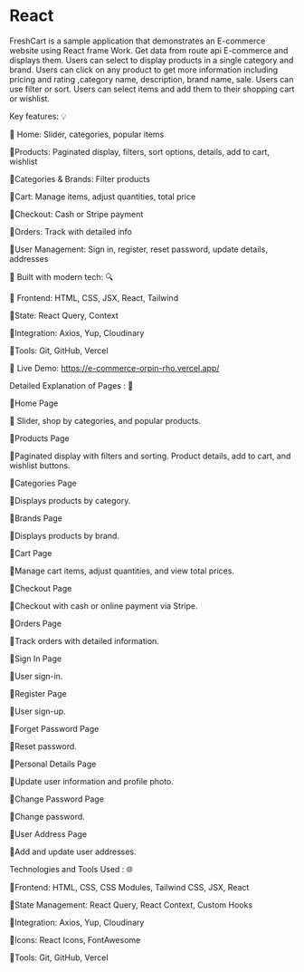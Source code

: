# React

FreshCart is a sample application that demonstrates an E-commerce website using React frame Work. Get data from route api E-commerce and displays them. Users can select to display products in a single category and brand. Users can click on any product to get more information including pricing and rating ,category name, description, brand name, sale.
Users can use filter or sort.
Users can select items and add them to their shopping cart or wishlist.

Key features: 💡 

🔸 Home: Slider, categories, popular items

🔸Products: Paginated display, filters, sort options, details, add to cart, wishlist

🔸Categories & Brands: Filter products

🔸Cart: Manage items, adjust quantities, total price

🔸Checkout: Cash or Stripe payment

🔸Orders: Track with detailed info

🔸User Management: Sign in, register, reset password, update details, addresses

🔻 Built with modern tech: 🔍 

🔹 Frontend: HTML, CSS, JSX, React, Tailwind

🔹State: React Query, Context

🔹Integration: Axios, Yup, Cloudinary

🔹Tools: Git, GitHub, Vercel

🔗 Live Demo: https://e-commerce-orpin-rho.vercel.app/

Detailed Explanation of Pages : 📖 

🔵Home Page

🔹 Slider, shop by categories, and popular products.

🔵Products Page

🔹Paginated display with filters and sorting. Product details, add to cart, and wishlist buttons.

🔵Categories Page

🔹Displays products by category.

🔵Brands Page

🔹Displays products by brand.

🔵Cart Page

🔹Manage cart items, adjust quantities, and view total prices.

🔵Checkout Page

🔹Checkout with cash or online payment via Stripe.

🔵Orders Page

🔹Track orders with detailed information.

🔵Sign In Page

🔹User sign-in.

🔵Register Page

🔹User sign-up.

🔵Forget Password Page

🔹Reset password.

🔵Personal Details Page

🔹Update user information and profile photo.

🔵Change Password Page

🔹Change password.

🔵User Address Page

🔹Add and update user addresses.


Technologies and Tools Used : 🌐 

🔴Frontend: HTML, CSS, CSS Modules, Tailwind CSS, JSX, React

🔴State Management: React Query, React Context, Custom Hooks

🔴Integration: Axios, Yup, Cloudinary

🔴Icons: React Icons, FontAwesome

🔴Tools: Git, GitHub, Vercel
